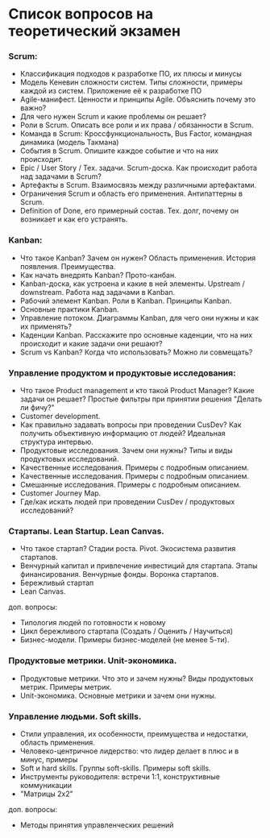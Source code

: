 # Список вопросов на теоретический экзамен

### Scrum:

- Классификация подходов к разработке ПО, их плюсы и минусы
- Модель Кеневин сложности систем. Типы сложности, примеры каждой из систем. Приложение её к разработке ПО
- Agile-манифест. Ценности и принципы Agile. Объяснить почему это важно?
- Для чего нужен Scrum и какие проблемы он решает?
- Роли в Scrum. Описать все роли и их права / обязанности в Scrum.
- Команда в Scrum: Кроссфункциональность, Bus Factor, командная динамика (модель Такмана)
- События в Scrum. Опишите каждое событие и что на них происходит.
- Epic / User Story / Тех. задачи. Scrum-доска. Как происходит работа над задачами в Scrum?
- Артефакты в Scrum. Взаимосвязь между различными артефактами.
- Ограничения Scrum и область его применения. Антипаттерны в Scrum.
- Definition of Done, его примерный состав. Тех. долг, почему он возникает и как его устранять.

### Kanban:
- Что такое Kanban? Зачем он нужен? Область применения. История появления. Преимущества.
- Как начать внедрять Kanban? Прото-канбан.
- Kanban-доска, как устроена и какие в ней элементы. Upstream / downstream. Работа над задачами в Kanban.
- Рабочий элемент Kanban. Роли в Kanban. Принципы Kanban.
- Основные практики Kanban.
- Управление потоком. Диаграммы Kanban, для чего они нужны и как их применять?
- Каденции Kanban. Расскажите про основные каденции, что на них происходит и какие задачи они решают?
- Scrum vs Kanban? Когда что использовать? Можно ли совмещать?

### Управление продуктом и продуктовые исследования:

- Что такое Product management и кто такой Product Manager? Какие задачи он решает? Простые фильтры при принятии решения "Делать ли фичу?"
- Customer development.
- Как правильно задавать вопросы при проведении CusDev? Как получить объективную информацию от людей? Идеальная структура интервью.
- Продуктовые исследования. Зачем они нужны? Типы и виды продуктовых исследований.
- Качественные исследования. Примеры с подробным описанием.
- Качественные исследования. Примеры с подробным описанием.
- Смешанные исследования. Примеры с подробным описанием.
- Customer Journey Map.
- Где/как искать людей при проведении CusDev / продуктовых исследований?

### Стартапы. Lean Startup. Lean Canvas.

- Что такое стартап? Стадии роста. Pivot. Экосистема развития стартапов.
- Венчурный капитал и привлечение инвестиций для стартапа. Этапы финансирования. Венчурные фонды. Воронка стартапов.
- Бережливый стартап
- Lean Canvas.

доп. вопросы:
- Типология людей по готовности к новому
- Цикл бережливого стартапа (Создать / Оценить / Научиться)
- Бизнес-модели. Примеры бизнес-моделей (не менее 5-ти).

### Продуктовые метрики. Unit-экономика.

- Продуктовые метрики. Что это и зачем нужны? Виды продуктовых метрик. Примеры метрик.
- Unit-экономика. Основные метрики и зачем они нужны.

### Управление людьми. Soft skills.

- Стили управления, их особенности, преимущества и недостатки, область применения.
- Человеко-центричное лидерство: что лидер делает в плюс и в минус, примеры
- Soft и hard skills. Группы soft-skills. Примеры soft skills.
- Инструменты руководителя: встречи 1:1, конструктивные коммуникации
- "Матрицы 2x2"

доп. вопросы:
- Методы принятия управленческих решений
